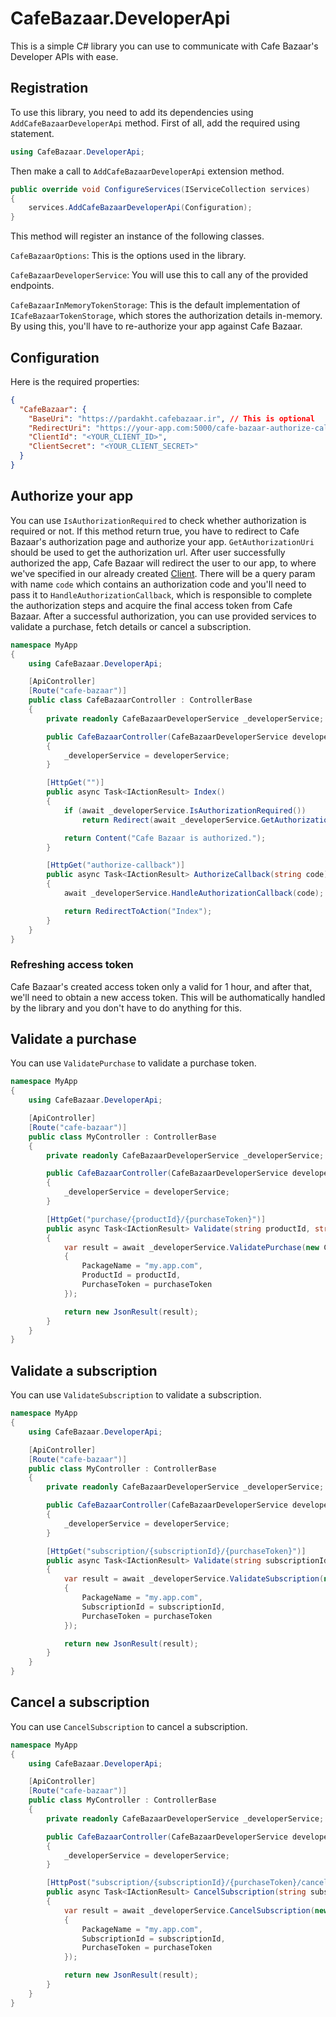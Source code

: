﻿# CafeBazaar.DeveloperApi

This is a simple C# library you can use to communicate with Cafe Bazaar's Developer APIs with ease.

## Registration

To use this library, you need to add its dependencies using `AddCafeBazaarDeveloperApi` method. First of all, add the required using statement.

```c#
using CafeBazaar.DeveloperApi;
```

Then make a call to `AddCafeBazaarDeveloperApi` extension method.

```c#
public override void ConfigureServices(IServiceCollection services)
{
    services.AddCafeBazaarDeveloperApi(Configuration);
}
```

This method will register an instance of the following classes.

`CafeBazaarOptions`: This is the options used in the library.

`CafeBazaarDeveloperService`: You will use this to call any of the provided endpoints.

`CafeBazaarInMemoryTokenStorage`: This is the default implementation of `ICafeBazaarTokenStorage`, which stores the authorization details in-memory. By using this, you'll have to re-authorize your app against Cafe Bazaar.

## Configuration

Here is the required properties:

```json
{
  "CafeBazaar": {
    "BaseUri": "https://pardakht.cafebazaar.ir", // This is optional
    "RedirectUri": "https://your-app.com:5000/cafe-bazaar-authorize-callback", // localhost isn't allowed by Cafe Bazaar
    "ClientId": "<YOUR_CLIENT_ID>",
    "ClientSecret": "<YOUR_CLIENT_SECRET>"
  }
}
```

## Authorize your app

You can use `IsAuthorizationRequired` to check whether authorization is required or not. If this method return true, you have to redirect to Cafe Bazaar's authorization page and authorize your app. `GetAuthorizationUri` should be used to get the authorization url. After user successfully authorized the app, Cafe Bazaar will redirect the user to our app, to where we've specified in our already created [Client](https://pishkhan.cafebazaar.ir/settings/api). There will be a query param with name `code` which contains an authorization code and you'll need to pass it to `HandleAuthorizationCallback`, which is responsible to complete the authorization steps and acquire the final access token from Cafe Bazaar. After a successful authorization, you can use provided services to validate a purchase, fetch details or cancel a subscription.

```c#
namespace MyApp
{
    using CafeBazaar.DeveloperApi;

    [ApiController]
    [Route("cafe-bazaar")]
    public class CafeBazaarController : ControllerBase
    {
        private readonly CafeBazaarDeveloperService _developerService;

        public CafeBazaarController(CafeBazaarDeveloperService developerService)
        {
            _developerService = developerService;
        }

        [HttpGet("")]
        public async Task<IActionResult> Index()
        {
            if (await _developerService.IsAuthorizationRequired())
                return Redirect(await _developerService.GetAuthorizationUri());

            return Content("Cafe Bazaar is authorized.");
        }

        [HttpGet("authorize-callback")]
        public async Task<IActionResult> AuthorizeCallback(string code)
        {
            await _developerService.HandleAuthorizationCallback(code);

            return RedirectToAction("Index");
        }
    }
}
```

### Refreshing access token

Cafe Bazaar's created access token only a valid for 1 hour, and after that, we'll need to obtain a new access token. This will be authomatically handled by the library and you don't have to do anything for this.

## Validate a purchase

You can use `ValidatePurchase` to validate a purchase token.

```c#
namespace MyApp
{
    using CafeBazaar.DeveloperApi;

    [ApiController]
    [Route("cafe-bazaar")]
    public class MyController : ControllerBase
    {
        private readonly CafeBazaarDeveloperService _developerService;

        public CafeBazaarController(CafeBazaarDeveloperService developerService)
        {
            _developerService = developerService;
        }

        [HttpGet("purchase/{productId}/{purchaseToken}")]
        public async Task<IActionResult> Validate(string productId, string purchaseToken)
        {
            var result = await _developerService.ValidatePurchase(new CafeBazaarValidatePurchaseRequest
            {
                PackageName = "my.app.com",
                ProductId = productId,
                PurchaseToken = purchaseToken
            });

            return new JsonResult(result);
        }
    }
}
```

## Validate a subscription

You can use `ValidateSubscription` to validate a subscription.

```c#
namespace MyApp
{
    using CafeBazaar.DeveloperApi;

    [ApiController]
    [Route("cafe-bazaar")]
    public class MyController : ControllerBase
    {
        private readonly CafeBazaarDeveloperService _developerService;

        public CafeBazaarController(CafeBazaarDeveloperService developerService)
        {
            _developerService = developerService;
        }

        [HttpGet("subscription/{subscriptionId}/{purchaseToken}")]
        public async Task<IActionResult> Validate(string subscriptionId, string purchaseToken)
        {
            var result = await _developerService.ValidateSubscription(new CafeBazaarValidateSubscriptionRequest
            {
                PackageName = "my.app.com",
                SubscriptionId = subscriptionId,
                PurchaseToken = purchaseToken
            });

            return new JsonResult(result);
        }
    }
}
```

## Cancel a subscription

You can use `CancelSubscription` to cancel a subscription.

```c#
namespace MyApp
{
    using CafeBazaar.DeveloperApi;

    [ApiController]
    [Route("cafe-bazaar")]
    public class MyController : ControllerBase
    {
        private readonly CafeBazaarDeveloperService _developerService;

        public CafeBazaarController(CafeBazaarDeveloperService developerService)
        {
            _developerService = developerService;
        }

        [HttpPost("subscription/{subscriptionId}/{purchaseToken}/cancel")]
        public async Task<IActionResult> CancelSubscription(string subscriptionId, string purchaseToken)
        {
            var result = await _developerService.CancelSubscription(new CafeBazaarCancelSubscriptionRequest
            {
                PackageName = "my.app.com",
                SubscriptionId = subscriptionId,
                PurchaseToken = purchaseToken
            });

            return new JsonResult(result);
        }
    }
}
```
